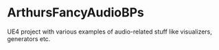 # ArthursFancyAudioBPs
UE4 project with various examples of audio-related stuff like visualizers, generators etc.
